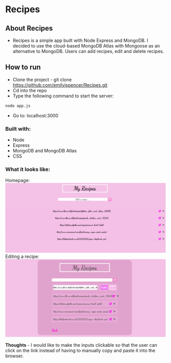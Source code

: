 # Recipes

## About Recipes

* Recipes is a simple app built with Node Express and MongoDB. I decided to use the cloud-based MongoDB Atlas with Mongoose as an alternative to MongoDB. Users can add recipes, edit and delete recipes.

## How to run

* Clone the project - git clone https://github.com/emilyjspencer/Recipes.git
* Cd into the repo 
* Type the following command to start the server:
```html
node app.js
```
* Go to: localhost:3000

### Built with:

* Node
* Express
* MongoDB and MongoDB Atlas
* CSS 

### What it looks like:

Homepage:
![output](home.png)
Editing a recipe:
![output](edit.png)

**Thoughts** - I would like to make the inputs clickable so that the user can click on the link instead of having to manually copy and paste it into the browser.

